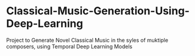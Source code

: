 # Classical-Music-Generation-Using-Deep-Learning
Project to Generate Novel Classical Music in the syles of muktiple composers, using Temporal Deep Learning Models

